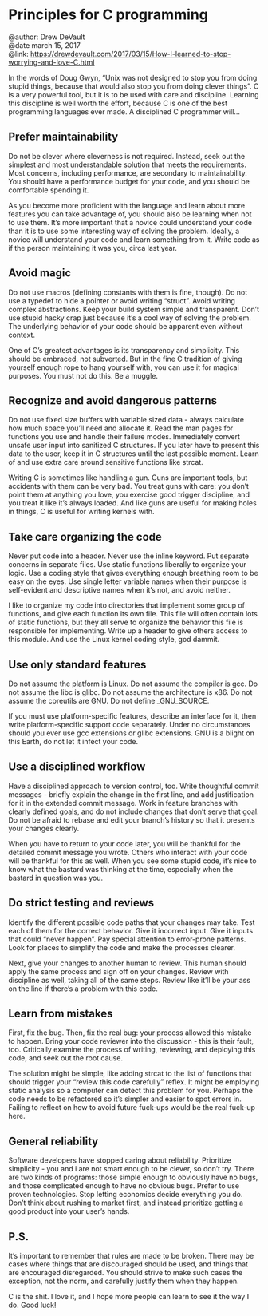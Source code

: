 # Principles for C programming

@author: Drew DeVault \
@date march 15, 2017 \
@link: https://drewdevault.com/2017/03/15/How-I-learned-to-stop-worrying-and-love-C.html

In the words of Doug Gwyn, “Unix was not designed to stop you from doing stupid things, because that would also stop you from doing clever things”. C is a very powerful tool, but it is to be used with care and discipline. Learning this discipline is well worth the effort, because C is one of the best programming languages ever made. A disciplined C programmer will…

## Prefer maintainability

Do not be clever where cleverness is not required. Instead, seek out the simplest and most understandable solution that meets the requirements. Most concerns, including performance, are secondary to maintainability. You should have a performance budget for your code, and you should be comfortable spending it.

As you become more proficient with the language and learn about more features you can take advantage of, you should also be learning when not to use them. It’s more important that a novice could understand your code than it is to use some interesting way of solving the problem. Ideally, a novice will understand your code and learn something from it. Write code as if the person maintaining it was you, circa last year.

## Avoid magic

Do not use macros (defining constants with them is fine, though). Do not use a typedef to hide a pointer or avoid writing “struct”. Avoid writing complex abstractions. Keep your build system simple and transparent. Don’t use stupid hacky crap just because it’s a cool way of solving the problem. The underlying behavior of your code should be apparent even without context.

One of C’s greatest advantages is its transparency and simplicity. This should be embraced, not subverted. But in the fine C tradition of giving yourself enough rope to hang yourself with, you can use it for magical purposes. You must not do this. Be a muggle.

## Recognize and avoid dangerous patterns

Do not use fixed size buffers with variable sized data - always calculate how much space you’ll need and allocate it. Read the man pages for functions you use and handle their failure modes. Immediately convert unsafe user input into sanitized C structures. If you later have to present this data to the user, keep it in C structures until the last possible moment. Learn of and use extra care around sensitive functions like strcat.

Writing C is sometimes like handling a gun. Guns are important tools, but accidents with them can be very bad. You treat guns with care: you don’t point them at anything you love, you exercise good trigger discipline, and you treat it like it’s always loaded. And like guns are useful for making holes in things, C is useful for writing kernels with.

## Take care organizing the code

Never put code into a header. Never use the inline keyword. Put separate concerns in separate files. Use static functions liberally to organize your logic. Use a coding style that gives everything enough breathing room to be easy on the eyes. Use single letter variable names when their purpose is self-evident and descriptive names when it’s not, and avoid neither.

I like to organize my code into directories that implement some group of functions, and give each function its own file. This file will often contain lots of static functions, but they all serve to organize the behavior this file is responsible for implementing. Write up a header to give others access to this module. And use the Linux kernel coding style, god dammit.

## Use only standard features

Do not assume the platform is Linux. Do not assume the compiler is gcc. Do not assume the libc is glibc. Do not assume the architecture is x86. Do not assume the coreutils are GNU. Do not define _GNU_SOURCE.

If you must use platform-specific features, describe an interface for it, then write platform-specific support code separately. Under no circumstances should you ever use gcc extensions or glibc extensions. GNU is a blight on this Earth, do not let it infect your code.

## Use a disciplined workflow

Have a disciplined approach to version control, too. Write thoughtful commit messages - briefly explain the change in the first line, and add justification for it in the extended commit message. Work in feature branches with clearly defined goals, and do not include changes that don’t serve that goal. Do not be afraid to rebase and edit your branch’s history so that it presents your changes clearly.

When you have to return to your code later, you will be thankful for the detailed commit message you wrote. Others who interact with your code will be thankful for this as well. When you see some stupid code, it’s nice to know what the bastard was thinking at the time, especially when the bastard in question was you.

## Do strict testing and reviews

Identify the different possible code paths that your changes may take. Test each of them for the correct behavior. Give it incorrect input. Give it inputs that could “never happen”. Pay special attention to error-prone patterns. Look for places to simplify the code and make the processes clearer.

Next, give your changes to another human to review. This human should apply the same process and sign off on your changes. Review with discipline as well, taking all of the same steps. Review like it’ll be your ass on the line if there’s a problem with this code.

## Learn from mistakes

First, fix the bug. Then, fix the real bug: your process allowed this mistake to happen. Bring your code reviewer into the discussion - this is their fault, too. Critically examine the process of writing, reviewing, and deploying this code, and seek out the root cause.

The solution might be simple, like adding strcat to the list of functions that should trigger your “review this code carefully” reflex. It might be employing static analysis so a computer can detect this problem for you. Perhaps the code needs to be refactored so it’s simpler and easier to spot errors in. Failing to reflect on how to avoid future fuck-ups would be the real fuck-up here.

## General reliability

Software developers have stopped caring about reliability.
Prioritize simplicity - you and i are not smart enough to be clever, so don’t try.
There are two kinds of programs: those simple enough to obviously have no bugs, and those complicated enough to have no obvious bugs.
Prefer to use proven technologies. Stop letting economics decide everything you do. Don’t think about rushing to market first, and instead prioritize getting a good product into your user’s hands.

## P.S.
It’s important to remember that rules are made to be broken. There may be cases where things that are discouraged should be used, and things that are encouraged disregarded. You should strive to make such cases the exception, not the norm, and carefully justify them when they happen.

C is the shit. I love it, and I hope more people can learn to see it the way I do. Good luck!